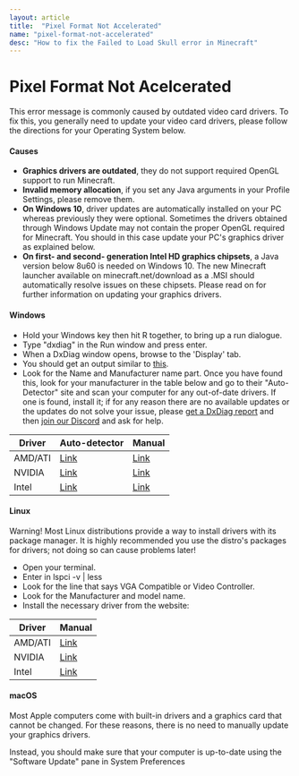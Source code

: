 ```yaml
---
layout: article
title:  "Pixel Format Not Accelerated"
name: "pixel-format-not-accelerated"
desc: "How to fix the Failed to Load Skull error in Minecraft"
---
```

# Pixel Format Not Acelcerated
This error message is commonly caused by outdated video card drivers. To fix this, you generally need to update your video card drivers, please follow the directions for your Operating System below.

#### Causes
* **Graphics drivers are outdated**, they do not support required OpenGL support to run Minecraft.
* **Invalid memory allocation**, if you set any Java arguments in your Profile Settings, please remove them.
* **On Windows 10**, driver updates are automatically installed on your PC whereas previously they were optional. Sometimes the drivers obtained through Windows Update may not contain the proper OpenGL required for Minecraft. You should in this case update your PC's graphics driver as explained below.
* **On first- and second- generation Intel HD graphics chipsets**, a Java version below 8u60 is needed on Windows 10. The new Minecraft launcher available on minecraft.net/download as a .MSI should automatically resolve issues on these chipsets.
Please read on for further information on updating your graphics drivers.

#### Windows
* Hold your Windows key then hit R together, to bring up a run dialogue.
* Type "dxdiag" in the Run window and press enter.
* When a DxDiag window opens, browse to the 'Display' tab.
* You should get an output similar to [this](https://minecrafthopper.net/static/images/help/pixel-format-not-accelerated/DxDiag.png).
* Look for the Name and Manufacturer name part.
Once you have found this, look for your manufacturer in the table below and go to their "Auto-Detector" site and scan your computer for any out-of-date drivers.
If one is found, install it; if for any reason there are no available updates or the updates do not solve your issue, please [get a DxDiag report](https://minecrafthopper.net/help/dxdiag) and then [join our Discord](https://discord.gg/58Sxm23) and ask for help.

| Driver  	| Auto-detector                                                   	| Manual                                                          	|
|---------	|-----------------------------------------------------------------	|-----------------------------------------------------------------	|
| AMD/ATI 	| [Link](http://support.amd.com/en-us/download/auto-detect-tool)  	| [Link](http://support.amd.com/us/gpudownload/Pages/index.aspx ) 	|
| NVIDIA  	| [Link](http://www.nvidia.com/Download/Scan.aspx?lang=en-us)     	| [Link](http://www.nvidia.com/Download/index.aspx)               	|
| Intel   	| [Link](http://www.intel.com/p/en_US/support/detect?iid=dc_iduu) 	| [Link](https://downloadcenter.intel.com/default.aspx)           	|

#### Linux
Warning!
Most Linux distributions provide a way to install drivers with its package manager. 
It is highly recommended you use the distro's packages for drivers; not doing so can cause problems later!

* Open your terminal.
* Enter in lspci -v | less
* Look for the line that says VGA Compatible or Video Controller.
* Look for the Manufacturer and model name.
* Install the necessary driver from the website:

| Driver  	| Manual                                                         	|
|---------	|----------------------------------------------------------------	|
| AMD/ATI 	| [Link](http://support.amd.com/us/gpudownload/Pages/index.aspx) 	|
| NVIDIA  	| [Link](http://www.nvidia.com/Download/index.aspx)              	|
| Intel   	| [Link](https://downloadcenter.intel.com/default.aspx)          	|

#### macOS
Most Apple computers come with built-in drivers and a graphics card that cannot be changed. For these reasons, there is no need to manually update your graphics drivers.

Instead, you should make sure that your computer is up-to-date using the "Software Update" pane in System Preferences